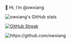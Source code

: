 👋 Hi, I’m @owxiang

![owxiang's GitHub stats](https://github-readme-stats.vercel.app/api?username=owxiang&show_icons=true&theme=codeSTACKr&count_private=true)

[![GitHub Streak](https://streak-stats.demolab.com/?user=owxiang&theme=dark)](https://git.io/streak-stats)

<img src="https://komarev.com/ghpvc/?username=owxiang" alt="https://github.com/owxiang" />

<!---
owxiang/owxiang is a ✨ special ✨ repository because its `README.md` (this file) appears on your GitHub profile.
You can click the Preview link to take a look at your changes.
--->
